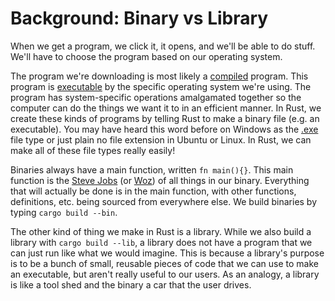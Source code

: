 # Background: Binary vs Library

When we get a program, we click it, it opens, and we'll be able to do stuff. We'll have to choose the program based on our operating system.

The program we're downloading is most likely a [compiled](https://en.wikibooks.org/wiki/Introduction_to_Programming_Languages/Compiled_Programs) program. This program is [executable](https://en.wikipedia.org/wiki/Executable) by the specific operating system we're using. The program has system-specific operations amalgamated together so the computer can do the things we want it to in an efficient manner.  In Rust, we create these kinds of programs by telling Rust to make a binary file (e.g. an executable). You may have heard this word before on Windows as the [.exe](https://en.wikipedia.org/wiki/.exe) file type  or just plain no file extension in Ubuntu or Linux. In Rust, we can make all of these file types really easily!

Binaries always have a main function, written `fn main(){}`. This main function is the [Steve Jobs](https://en.wikipedia.org/wiki/Steve_Jobs) (or [Woz](https://en.wikipedia.org/wiki/Steve_Wozniak)) of all things in our binary. Everything that will actually be done is in the main function, with other  functions, definitions, etc. being sourced from everywhere else. We build binaries by typing `cargo build --bin`.

The other kind of thing we make in Rust is a library. While we also build a library with `cargo build --lib`, a library does not have a program that we can just run like what we would imagine. This is because a library's purpose is to be a bunch of small, reusable pieces of code that we can use to make an executable, but aren't really useful to our users. As an analogy, a library is like a tool shed and the binary a car that the user drives.

